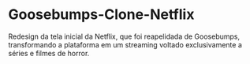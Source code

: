 # Goosebumps-Clone-Netflix
Redesign da tela inicial da Netflix, que foi reapelidada de Goosebumps, transformando a plataforma em um streaming voltado exclusivamente a séries e filmes de horror.  

